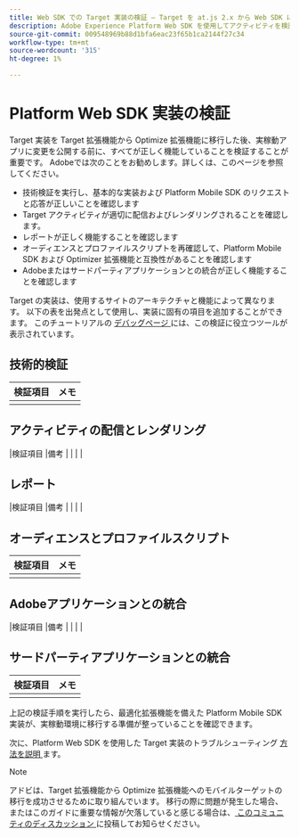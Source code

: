 ```yaml
---
title: Web SDK での Target 実装の検証 – Target を at.js 2.x から Web SDK に移行します
description: Adobe Experience Platform Web SDK を使用してアクティビティを検証し、Adobe Target実装をデバッグする方法について説明します。
source-git-commit: 009548969b88d1bfa6eac23f65b1ca2144f27c34
workflow-type: tm+mt
source-wordcount: '315'
ht-degree: 1%

---
```


# Platform Web SDK 実装の検証

Target 実装を Target 拡張機能から Optimize 拡張機能に移行した後、実稼動アプリに変更を公開する前に、すべてが正しく機能していることを検証することが重要です。 Adobeでは次のことをお勧めします。詳しくは、このページを参照してください。

* 技術検証を実行し、基本的な実装および Platform Mobile SDK のリクエストと応答が正しいことを確認します
* Target アクティビティが適切に配信およびレンダリングされることを確認します。
* レポートが正しく機能することを確認します
* オーディエンスとプロファイルスクリプトを再確認して、Platform Mobile SDK および Optimizer 拡張機能と互換性があることを確認します
* Adobeまたはサードパーティアプリケーションとの統合が正しく機能することを確認します

Target の実装は、使用するサイトのアーキテクチャと機能によって異なります。 以下の表を出発点として使用し、実装に固有の項目を追加することができます。 このチュートリアルの [ デバッグページ ](debugging.md) には、この検証に役立つツールが表示されています。

## 技術的検証

| 検証項目 | メモ |
|---|---|
| | |


## アクティビティの配信とレンダリング

|検証項目 |備考 |
| | |

## レポート

|検証項目 |備考 |
| | |

## オーディエンスとプロファイルスクリプト

| 検証項目 | メモ |
|---|---|
| | |

## Adobeアプリケーションとの統合

|検証項目 |備考 |
| | |

## サードパーティアプリケーションとの統合

| 検証項目 | メモ |
|---|---|
| | |

上記の検証手順を実行したら、最適化拡張機能を備えた Platform Mobile SDK 実装が、実稼動環境に移行する準備が整っていることを確認できます。

次に、Platform Web SDK を使用した Target 実装のトラブルシューティング [ 方法を説明 ](debugging.md) ます。

>[!NOTE]
>
>アドビは、Target 拡張機能から Optimize 拡張機能へのモバイルターゲットの移行を成功させるために取り組んでいます。 移行の際に問題が発生した場合、またはこのガイドに重要な情報が欠落していると感じる場合は、[ このコミュニティのディスカッション ](https://experienceleaguecommunities.adobe.com/t5/adobe-experience-platform-data/tutorial-discussion-migrate-target-from-at-js-to-web-sdk/m-p/575587#M463) に投稿してお知らせください。
